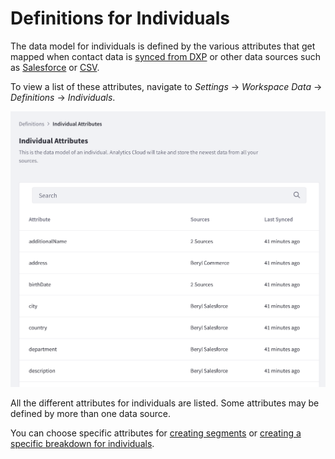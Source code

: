 # Definitions for Individuals

The data model for individuals is defined by the various attributes that get mapped when contact data is [synced from DXP](../../connecting-data-sources/syncing-contact-data-from-dxp.md) or other data sources such as [Salesforce](../../connecting-data-sources/adding-a-salesforce-data-source.md) or [CSV](../../connecting-data-sources/adding-a-csv-data-source.md).

To view a list of these attributes, navigate to *Settings* &rarr; *Workspace Data* &rarr; *Definitions* &rarr; *Individuals*.

![A list of attributes is displayed for individuals.](./definitions-for-individuals/images/01.png)

All the different attributes for individuals are listed. Some attributes may be defined by more than one data source. 

You can choose specific attributes for [creating segments](../../people/segments/creating-segments.md) or [creating a specific breakdown for individuals](../../people/individuals/individuals-dashboard.html#breakdown).
